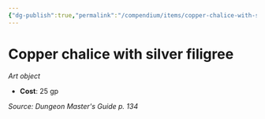 ```yaml
---
{"dg-publish":true,"permalink":"/compendium/items/copper-chalice-with-silver-filigree/","tags":["compendium/src/5e/dmg","item/wealth/art-object"]}
---
```


# Copper chalice with silver filigree
*Art object*  

- **Cost**: 25 gp

*Source: Dungeon Master's Guide p. 134*